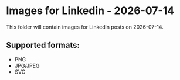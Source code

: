 # Images for Linkedin - 2026-07-14

This folder will contain images for Linkedin posts on 2026-07-14.

## Supported formats:
- PNG
- JPG/JPEG
- SVG
